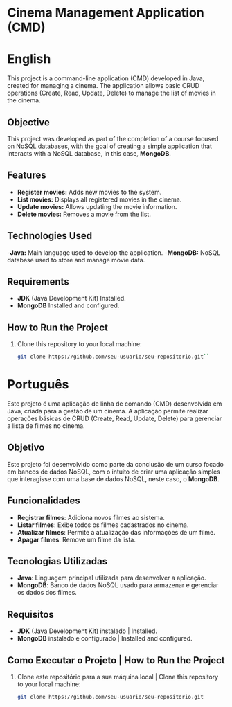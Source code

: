 # Cinema Management Application (CMD)

# English

This project is a command-line application (CMD) developed in Java, created for managing a cinema. The application allows basic CRUD operations (Create, Read, Update, Delete) to manage the list of movies in the cinema.

## Objective

This project was developed as part of the completion of a course focused on NoSQL databases, with the goal of creating a simple application that interacts with a NoSQL database, in this case, **MongoDB**.

## Features

- **Register movies:** Adds new movies to the system.
- **List movies:** Displays all registered movies in the cinema.
- **Update movies:** Allows updating the movie information.
- **Delete movies:** Removes a movie from the list.

## Technologies Used

-**Java:** Main language used to develop the application.
-**MongoDB:** NoSQL database used to store and manage movie data.

## Requirements
- **JDK** (Java Development Kit) Installed.
- **MongoDB** Installed and configured.

## How to Run the Project

1. Clone this repository to your local machine:

   ```bash
   git clone https://github.com/seu-usuario/seu-repositorio.git``

# Português

Este projeto é uma aplicação de linha de comando (CMD) desenvolvida em Java, criada para a gestão de um cinema. A aplicação permite realizar operações básicas de CRUD (Create, Read, Update, Delete) para gerenciar a lista de filmes no cinema.

## Objetivo

Este projeto foi desenvolvido como parte da conclusão de um curso focado em bancos de dados NoSQL, com o intuito de criar uma aplicação simples que interagisse com uma base de dados NoSQL, neste caso, o **MongoDB**.

## Funcionalidades

- **Registrar filmes**: Adiciona novos filmes ao sistema.
- **Listar filmes**: Exibe todos os filmes cadastrados no cinema.
- **Atualizar filmes**: Permite a atualização das informações de um filme.
- **Apagar filmes**: Remove um filme da lista.

## Tecnologias Utilizadas

- **Java**: Linguagem principal utilizada para desenvolver a aplicação.
- **MongoDB**: Banco de dados NoSQL usado para armazenar e gerenciar os dados dos filmes.

## Requisitos

- **JDK** (Java Development Kit) instalado | Installed.
- **MongoDB** instalado e configurado | Installed and configured.

## Como Executar o Projeto | How to Run the Project

1. Clone este repositório para a sua máquina local | Clone this repository to your local machine:

   ```bash
   git clone https://github.com/seu-usuario/seu-repositorio.git
